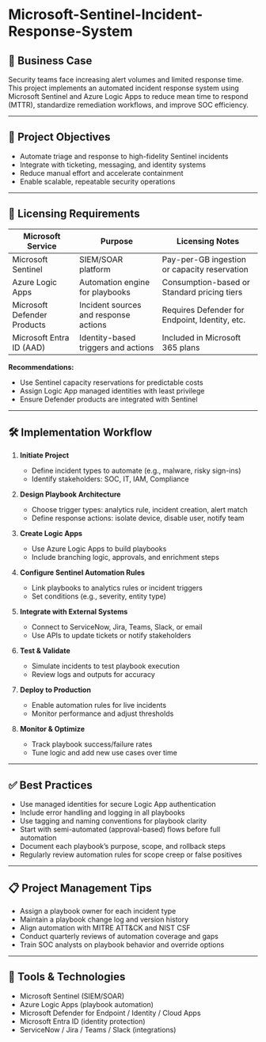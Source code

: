 # Microsoft-Sentinel-Incident-Response-System 
## 📌 Business Case
Security teams face increasing alert volumes and limited response time. This project implements an automated incident response system using Microsoft Sentinel and Azure Logic Apps to reduce mean time to respond (MTTR), standardize remediation workflows, and improve SOC efficiency.

---

## 🎯 Project Objectives
- Automate triage and response to high-fidelity Sentinel incidents
- Integrate with ticketing, messaging, and identity systems
- Reduce manual effort and accelerate containment
- Enable scalable, repeatable security operations

---

## 🧾 Licensing Requirements

| Microsoft Service             | Purpose                                      | Licensing Notes                                 |
|------------------------------|----------------------------------------------|-------------------------------------------------|
| Microsoft Sentinel           | SIEM/SOAR platform                           | Pay-per-GB ingestion or capacity reservation    |
| Azure Logic Apps             | Automation engine for playbooks              | Consumption-based or Standard pricing tiers     |
| Microsoft Defender Products  | Incident sources and response actions        | Requires Defender for Endpoint, Identity, etc.  |
| Microsoft Entra ID (AAD)     | Identity-based triggers and actions          | Included in Microsoft 365 plans                 |

**Recommendations:**
- Use Sentinel capacity reservations for predictable costs
- Assign Logic App managed identities with least privilege
- Ensure Defender products are integrated with Sentinel

---

## 🛠️ Implementation Workflow

1. **Initiate Project**
   - Define incident types to automate (e.g., malware, risky sign-ins)
   - Identify stakeholders: SOC, IT, IAM, Compliance

2. **Design Playbook Architecture**
   - Choose trigger types: analytics rule, incident creation, alert match
   - Define response actions: isolate device, disable user, notify team

3. **Create Logic Apps**
   - Use Azure Logic Apps to build playbooks
   - Include branching logic, approvals, and enrichment steps

4. **Configure Sentinel Automation Rules**
   - Link playbooks to analytics rules or incident triggers
   - Set conditions (e.g., severity, entity type)

5. **Integrate with External Systems**
   - Connect to ServiceNow, Jira, Teams, Slack, or email
   - Use APIs to update tickets or notify stakeholders

6. **Test & Validate**
   - Simulate incidents to test playbook execution
   - Review logs and outputs for accuracy

7. **Deploy to Production**
   - Enable automation rules for live incidents
   - Monitor performance and adjust thresholds

8. **Monitor & Optimize**
   - Track playbook success/failure rates
   - Tune logic and add new use cases over time

---

## ✅ Best Practices

- Use managed identities for secure Logic App authentication
- Include error handling and logging in all playbooks
- Use tagging and naming conventions for playbook clarity
- Start with semi-automated (approval-based) flows before full automation
- Document each playbook’s purpose, scope, and rollback steps
- Regularly review automation rules for scope creep or false positives

---

## 📋 Project Management Tips

- Assign a playbook owner for each incident type
- Maintain a playbook change log and version history
- Align automation with MITRE ATT&CK and NIST CSF
- Conduct quarterly reviews of automation coverage and gaps
- Train SOC analysts on playbook behavior and override options

---

## 📎 Tools & Technologies

- Microsoft Sentinel (SIEM/SOAR)
- Azure Logic Apps (playbook automation)
- Microsoft Defender for Endpoint / Identity / Cloud Apps
- Microsoft Entra ID (identity protection)
- ServiceNow / Jira / Teams / Slack (integrations)
